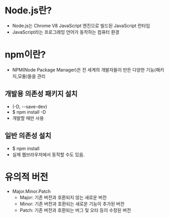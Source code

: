 # Node.js란?

- Node.js는 Chrome V8 JavaScript 엔진으로 빌드된 JavaScript 런타임
- JavaScript라는 프로그래밍 언어가 동작하는 컴퓨터 환경

# npm이란?

- NPM(Node Package Manager)은 전 세계의 개발자들이 만든 다양한 기능(패키지,모듈)들을 관리

## 개발용 의존성 패키지 설치

- (-D, --save-dev)
- $ npm install -D
- 개발할 때만 사용

## 일반 의존성 설치

- $ npm install
- 실제 웹브라우저에서 동작할 수도 있음.

# 유의적 버전

- Major.Minor.Patch
  - Major: 기존 버전과 호환되지 않는 새로운 버전
  - Minor: 기존 버전과 호환되는 새로운 기능이 추가된 버전
  - Patch: 기존 버전과 호환되는 버그 및 오타 등이 수정된 버전
